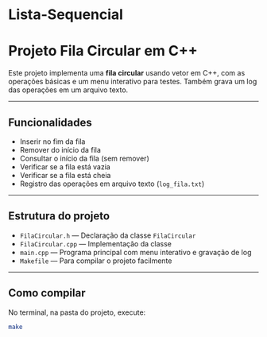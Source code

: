 # Lista-Sequencial

# Projeto Fila Circular em C++

Este projeto implementa uma **fila circular** usando vetor em C++, com as operações básicas e um menu interativo para testes. Também grava um log das operações em um arquivo texto.

---

## Funcionalidades

- Inserir no fim da fila
- Remover do início da fila
- Consultar o início da fila (sem remover)
- Verificar se a fila está vazia
- Verificar se a fila está cheia
- Registro das operações em arquivo texto (`log_fila.txt`)

---

## Estrutura do projeto

- `FilaCircular.h` — Declaração da classe `FilaCircular`
- `FilaCircular.cpp` — Implementação da classe
- `main.cpp` — Programa principal com menu interativo e gravação de log
- `Makefile` — Para compilar o projeto facilmente

---

## Como compilar

No terminal, na pasta do projeto, execute:

```bash
make
